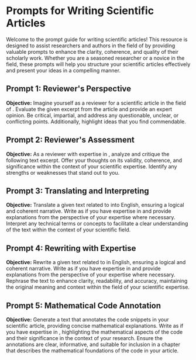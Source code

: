 # Prompts for Writing Scientific Articles

Welcome to the prompt guide for writing scientific articles! This resource is designed to assist researchers and authors in the field of <your scientific topic> by providing valuable prompts to enhance the clarity, coherence, and quality of their scholarly work. Whether you are a seasoned researcher or a novice in the field, these prompts will help you structure your scientific articles effectively and present your ideas in a compelling manner.

## Prompt 1: Reviewer's Perspective

**Objective:** Imagine yourself as a reviewer for a scientific article in the field of <your scientific topic>. Evaluate the given excerpt from the article and provide an expert opinion. Be critical, impartial, and address any questionable, unclear, or conflicting points. Additionally, highlight ideas that you find commendable.

## Prompt 2: Reviewer's Assessment

**Objective:** As a reviewer with expertise in <your scientific topic>, analyze and critique the following text excerpt. Offer your thoughts on its validity, coherence, and significance within the context of your scientific expertise. Identify any strengths or weaknesses that stand out to you.


## Prompt 3: Translating and Interpreting

**Objective:** Translate a given text related to <your scientific topic> into English, ensuring a logical and coherent narrative. Write as if you have expertise in <your scientific topic> and provide explanations from the perspective of your expertise where necessary. Interpret any technical terms or concepts to facilitate a clear understanding of the text within the context of your scientific field.

## Prompt 4: Rewriting with Expertise

**Objective:** Rewrite a given text related to <your scientific topic> in English, ensuring a logical and coherent narrative. Write as if you have expertise in <your scientific topic> and provide explanations from the perspective of your expertise where necessary. Rephrase the text to enhance clarity, readability, and accuracy, maintaining the original meaning and context within the field of your scientific expertise.

## Prompt 5: Mathematical Code Annotation

**Objective:** Generate a text that annotates the code snippets in your scientific article, providing concise mathematical explanations. Write as if you have expertise in <your scientific topic>, highlighting the mathematical aspects of the code and their significance in the context of your research. Ensure the annotations are clear, informative, and suitable for inclusion in a chapter that describes the mathematical foundations of the code in your article.

